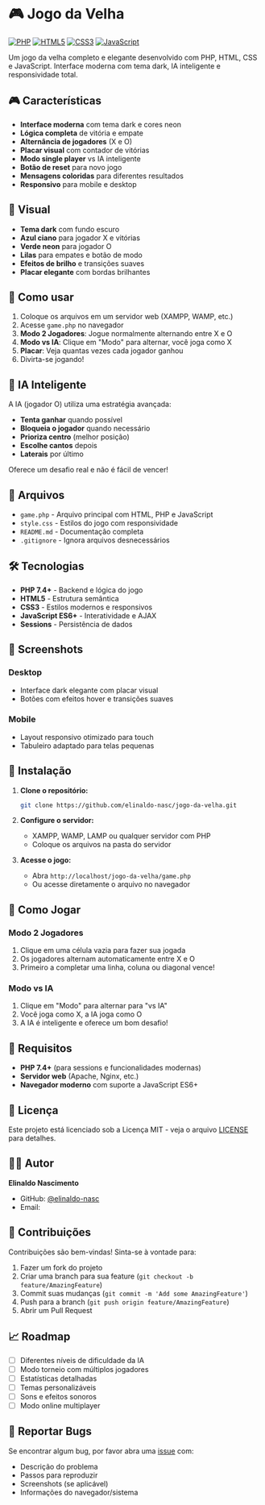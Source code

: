 # 🎮 Jogo da Velha

[![PHP](https://img.shields.io/badge/PHP-7.4+-blue.svg)](https://php.net)
[![HTML5](https://img.shields.io/badge/HTML5-E34F26-orange.svg)](https://developer.mozilla.org/en-US/docs/Web/HTML)
[![CSS3](https://img.shields.io/badge/CSS3-1572B6-blue.svg)](https://developer.mozilla.org/en-US/docs/Web/CSS)
[![JavaScript](https://img.shields.io/badge/JavaScript-ES6+-yellow.svg)](https://developer.mozilla.org/en-US/docs/Web/JavaScript)

Um jogo da velha completo e elegante desenvolvido com PHP, HTML, CSS e JavaScript. Interface moderna com tema dark, IA inteligente e responsividade total.

## 🎮 Características

- **Interface moderna** com tema dark e cores neon
- **Lógica completa** de vitória e empate
- **Alternância de jogadores** (X e O)
- **Placar visual** com contador de vitórias
- **Modo single player** vs IA inteligente
- **Botão de reset** para novo jogo
- **Mensagens coloridas** para diferentes resultados
- **Responsivo** para mobile e desktop

## 🎨 Visual

- **Tema dark** com fundo escuro
- **Azul ciano** para jogador X e vitórias
- **Verde neon** para jogador O
- **Lilas** para empates e botão de modo
- **Efeitos de brilho** e transições suaves
- **Placar elegante** com bordas brilhantes

## 🚀 Como usar

1. Coloque os arquivos em um servidor web (XAMPP, WAMP, etc.)
2. Acesse `game.php` no navegador
3. **Modo 2 Jogadores**: Jogue normalmente alternando entre X e O
4. **Modo vs IA**: Clique em "Modo" para alternar, você joga como X
5. **Placar**: Veja quantas vezes cada jogador ganhou
6. Divirta-se jogando!

## 🤖 IA Inteligente

A IA (jogador O) utiliza uma estratégia avançada:
- **Tenta ganhar** quando possível
- **Bloqueia o jogador** quando necessário  
- **Prioriza centro** (melhor posição)
- **Escolhe cantos** depois
- **Laterais** por último

Oferece um desafio real e não é fácil de vencer!

## 📁 Arquivos

- `game.php` - Arquivo principal com HTML, PHP e JavaScript
- `style.css` - Estilos do jogo com responsividade
- `README.md` - Documentação completa
- `.gitignore` - Ignora arquivos desnecessários

## 🛠️ Tecnologias

- **PHP 7.4+** - Backend e lógica do jogo
- **HTML5** - Estrutura semântica
- **CSS3** - Estilos modernos e responsivos
- **JavaScript ES6+** - Interatividade e AJAX
- **Sessions** - Persistência de dados

## 📸 Screenshots

### Desktop
- Interface dark elegante com placar visual
- Botões com efeitos hover e transições suaves

### Mobile
- Layout responsivo otimizado para touch
- Tabuleiro adaptado para telas pequenas

## 🚀 Instalação

1. **Clone o repositório:**
   ```bash
   git clone https://github.com/elinaldo-nasc/jogo-da-velha.git
   ```

2. **Configure o servidor:**
   - XAMPP, WAMP, LAMP ou qualquer servidor com PHP
   - Coloque os arquivos na pasta do servidor

3. **Acesse o jogo:**
   - Abra `http://localhost/jogo-da-velha/game.php`
   - Ou acesse diretamente o arquivo no navegador

## 🎯 Como Jogar

### Modo 2 Jogadores
1. Clique em uma célula vazia para fazer sua jogada
2. Os jogadores alternam automaticamente entre X e O
3. Primeiro a completar uma linha, coluna ou diagonal vence!

### Modo vs IA
1. Clique em "Modo" para alternar para "vs IA"
2. Você joga como X, a IA joga como O
3. A IA é inteligente e oferece um bom desafio!

## 🔧 Requisitos

- **PHP 7.4+** (para sessions e funcionalidades modernas)
- **Servidor web** (Apache, Nginx, etc.)
- **Navegador moderno** com suporte a JavaScript ES6+

## 📝 Licença

Este projeto está licenciado sob a Licença MIT - veja o arquivo [LICENSE](LICENSE) para detalhes.

## 👨‍💻 Autor

**Elinaldo Nascimento**
- GitHub: [@elinaldo-nasc](https://github.com/elinaldo-nasc)
- Email: 

## 🤝 Contribuições

Contribuições são bem-vindas! Sinta-se à vontade para:

1. Fazer um fork do projeto
2. Criar uma branch para sua feature (`git checkout -b feature/AmazingFeature`)
3. Commit suas mudanças (`git commit -m 'Add some AmazingFeature'`)
4. Push para a branch (`git push origin feature/AmazingFeature`)
5. Abrir um Pull Request

## 📈 Roadmap

- [ ] Diferentes níveis de dificuldade da IA
- [ ] Modo torneio com múltiplos jogadores
- [ ] Estatísticas detalhadas
- [ ] Temas personalizáveis
- [ ] Sons e efeitos sonoros
- [ ] Modo online multiplayer

## 🐛 Reportar Bugs

Se encontrar algum bug, por favor abra uma [issue](https://github.com/elinaldo-nasc/jogo-da-velha/issues) com:
- Descrição do problema
- Passos para reproduzir
- Screenshots (se aplicável)
- Informações do navegador/sistema

